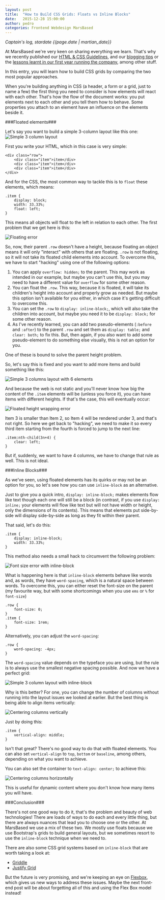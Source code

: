 ```yaml
---
layout: post
title:  "How to Build CSS Grids: Floats vs Inline Blocks"
date:   2015-12-28 15:00:00
author: pedro
categories: Frontend Webdesign MarsBased
---
```


*Captain's log, stardate {{page.date | martian_date}}*

At MarsBased we're very keen on sharing everything we learn. That's why we recently published our <a href="http://marsbased.com/blog/2015/11/16/The-MarsBased-CSS-HTML-Guidelines/" title="MarsBased HTML & CSS Guidelines" target="_blank">HTML & CSS Guidelines</a>, and our <a href="http://marsbased.com/blog/2015/05/13/The-MarsBased-Blogging-Guide" title="How to create a damn good blog post" target="_blank">blogging tips</a> or the <a href="http://marsbased.com/blog/2015/04/13/Lessons-Learned-One-Year-Running-Our-Own-Business" title="Lessons learnt after being one year in business" target="_blank">lessons learnt in our first year running the company</a>, among other stuff.

In this entry, you will learn how to build CSS grids by comparing the two most popular approaches.

<!--more-->

When you're building anything in CSS (a header, a form or a grid, just to name a few) the first thing you need to consider is how elements will react with each other. That's how the flow of the document works: you put elements next to each other and you tell them how to behave. Some properties you attach to an element have an influence on the elements beside it.

###Floated elements###

Let's say you want to build a simple 3-column layout like this one:
<img src="/images/blog/post28a.png" alt="Simple 3 column layout" title="Simple 3 column layout" class="img-center img-responsive" />

First you write your HTML, which in this case is very simple:

    <div class="row">
        <div class="item">item</div>
        <div class="item">item</div>
        <div class="item">item</div>
    </div>

And for the CSS, the most common way to tackle this is to `float` these elements, which means:

    .item {
        display: block;
        width: 33.33%;
        float: left;
    }

This means all objects will float to the left in relation to each other. The first problem that we get here is this:

<img src="/images/blog/post28b.png" alt="Floating error" title="Floating error" class="img-center img-responsive" />

So, now, their parent `.row` doesn't have a height, because floating an object means it will only "interact" with others that are floating. `.row` is not floating, so it will not take its floated child elements into account. To overcome this, we have to start "hacking" using one of the following options:

1. You can apply `overflow: hidden;` to the parent. This may work as intended in our example, but maybe you can't use this, but you may need to have a different value for `overflow` for some other reason.
2. You can float the `.row`. This way, because it is floated, it will take its children's height into account and properly grow as needed. But maybe this option isn't available for you either, in which case it's getting difficult to overcome this.
3. You can set the `.row` to `display: inline-block;`, which will also take the children into account, but maybe you need it to be `display: block;` for some other reason.
4. As I've recently learned, you can add two pseudo-elements (`:before` and `:after`) to the parent `.row` and set them as `display: table;` and `clear: both;` to fix this. But, then again, if you also want to add some pseudo-element to do something else visually, this is not an option for you.

One of these is bound to solve the parent height problem.

So, let's say this is fixed and you want to add more items and build something like this:

<img src="/images/blog/post28c.png" alt="Simple 3 columns layout with 6 elements" title="Simple 3 columns layout with 6 elements" class="img-center img-responsive" />

And because the web is not static and you'll never know how big the content of the `.item` elements will be (unless you force it), you can have items with different heights. If that's the case, this will eventually occur:

<img src="/images/blog/post28d.png" alt="Floated height wrapping error" title="Floated height wrapping error" class="img-center img-responsive" />

Item 3 is smaller than Item 2, so Item 4 will be rendered under 3, and that's not right. So here we get back to "hacking", we need to make it so every third item starting from the fourth is forced to jump to the next line:

    .item:nth-child(3n+4) {
        clear: left;
    }

But if, suddenly, we want to have 4 columns, we have to change that rule as well. This is not ideal.

###Inline Blocks###

As we've seen, using floated elements has its quirks or may not be an option for you, so let's see how you can use `inline-block` as an alternative.

Just to give you a quick intro, `display: inline-block;` makes elements flow like text though each one will still be a block (in contrast, if you use `display: inline;` your elements will flow like text but will not have width or height, only the dimensions of its contents). This means that elements put side-by-side will display side-by-side as long as they fit within their parent.

That said, let's do this:

    .item {
        display: inline-block;
        width: 33.33%;
    }

This method also needs a small hack to circumvent the following problem:

<img src="/images/blog/post28e.png" alt="Font size error with inline-block" title="Font size error with inline-block" class="img-center img-responsive" />

What is happening here is that `inline-block` elements behave like words and, as words, they have `word-spacing`, which is a natural space between words. To overcome this, you can either reset the font-size on the parent (my favourite way, but with some shortcomings when you use `ems` or `%` for `font-size`)

    .row {
        font-size: 0;
    }
    .item {
        font-size: 1rem;
    }

Alternatively, you can adjust the `word-spacing`:

    .row {
        word-spacing: -4px;
    }

The `word-spacing` value depends on the typeface you are using, but the rule is to always use the smallest negative spacing possible. And now we have a perfect grid:

<img src="/images/blog/post28f.png" alt="Simple 3 column layout with inline-block" title="Simple 3 column layout with inline-block" class="img-center img-responsive" />

Why is this better? For one, you can change the number of columns without running into the layout issues we looked at earlier. But the best thing is being able to align items vertically:

<img src="/images/blog/post28g.png" alt="Centering columns vertically" title="Centering columns vertically" class="img-center img-responsive" />

Just by doing this:

    .item {
        vertical-align: middle;
    }

Isn't that great? There's no good way to do that with floated elements. You can also set `vertical-align` to `top`, `bottom` or `baseline`, among others, depending on what you want to achieve.

You can also set the container to `text-align: center;` to achieve this:

<img src="/images/blog/post28h.png" alt="Centering columns horizontally" title="Centering columns horizontally" class="img-center img-responsive" />

This is useful for dynamic content where you don't know how many items you will have.

###Conclusion###

There's not one good way to do it, that's the problem and beauty of web technologies! There are loads of ways to do each and every little thing, but there are always nuances that lead you to choose one or the other. At MarsBased we use a mix of these two. We mostly use floats because we use Bootstrap's grids to build general layouts, but we sometimes resort to use the `inline-block` technique when we need to.

There are also some CSS grid systems based on `inline-block` that are worth taking a look at:

- <a href="http://necolas.github.io/griddle/" title="Griddle" target="_blank">Griddle</a>
- <a href="http://www.justifygrid.com/" title="Justify Grid" target="_blank">Justify Grid</a>

But the future is very promising, and we're keeping an eye on <a href="http://learnlayout.com/flexbox.html" title="Flexbox" target="_blank">Flexbox</a>, which gives us new ways to address these issues. Maybe the next front-end post will be about forgetting all of this and using the Flex Box model instead!
